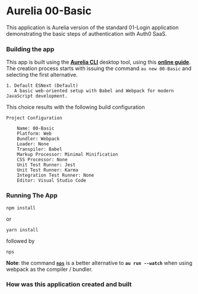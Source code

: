 # Aurelia 00-Basic
This application is Aurelia version of the standard 01-Login application demonstrating the basic steps of authentication with Auth0 SaaS.



### Building the app

This app is built using the **[Aurelia CLI](https://www.npmjs.com/package/aurelia-cli)** desktop tool, using this **[online guide](https://aurelia.io/docs/cli)**. The creation process starts with issuing the command `au new 00-Basic` and selecting the first alternative.
```
1. Default ESNext (Default)
   A basic web-oriented setup with Babel and Webpack for modern JavaScript development.
```

This choice results with the following build configuration
```
Project Configuration

    Name: 00-Basic
    Platform: Web
    Bundler: Webpack
    Loader: None
    Transpiler: Babel
    Markup Processor: Minimal Minification
    CSS Processor: None
    Unit Test Runner: Jest
    Unit Test Runner: Karma
    Integration Test Runner: None
    Editor: Visual Studio Code
```
### Running The App

```
npm install
```

or 

```
yarn install
```

followed by 
```
nps
```


**Note**: the command **[`nps`](https://www.npmjs.com/package/nps)** is a better alternative to **`au run --watch`** when using webpack as the compiler / bundler.

### How was this application created and built
